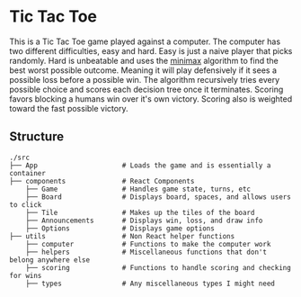 # Tic Tac Toe
This is a Tic Tac Toe game played against a computer. The computer has two different difficulties, easy and hard. Easy is just a naive player that picks randomly. Hard is unbeatable and uses the [minimax](https://en.wikipedia.org/wiki/Minimax) algorithm to find the best worst possible outcome. Meaning it will play defensively if it sees a possible loss before a possible win. The algorithm recursively tries every possible choice and scores each decision tree once it terminates. Scoring favors blocking a humans win over it's own victory. Scoring also is weighted toward the fast possible victory.

## Structure
```
./src
├── App                     # Loads the game and is essentially a container
├── components              # React Components
    ├── Game                # Handles game state, turns, etc
    ├── Board               # Displays board, spaces, and allows users to click
    ├── Tile                # Makes up the tiles of the board
    ├── Announcements       # Displays win, loss, and draw info
    ├── Options             # Displays game options
├── utils                   # Non React helper functions
    ├── computer            # Functions to make the computer work
    ├── helpers             # Miscellaneous functions that don't belong anywhere else
    ├── scoring             # Functions to handle scoring and checking for wins
    ├── types               # Any miscellaneous types I might need
```
